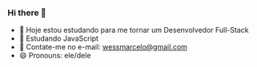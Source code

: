 ### Hi there 👋

- 🔭 Hoje estou estudando para me tornar um Desenvolvedor Full-Stack
- 🌱 Estudando JavaScript
- 📧 Contate-me no e-mail: wessmarcelo@gmail.com
- 😄 Pronouns: ele/dele

